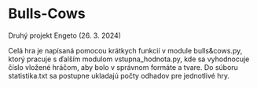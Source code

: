 # Bulls-Cows
Druhý projekt Engeto (26. 3. 2024)

Celá hra je napísaná pomocou krátkych funkcií v module bulls&cows.py, ktorý
pracuje s ďalším modulom vstupna_hodnota.py, kde sa vyhodnocuje číslo
vložené hráčom, aby bolo v správnom formáte a tvare. Do súboru statistika.txt
sa postupne ukladajú počty odhadov pre jednotlivé hry.